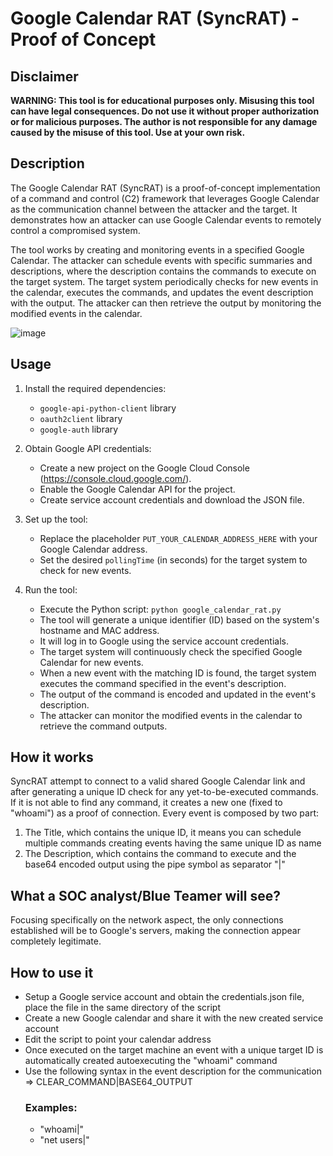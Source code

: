 # Google Calendar RAT (SyncRAT) - Proof of Concept

## Disclaimer
**WARNING: This tool is for educational purposes only. Misusing this tool can have legal consequences. Do not use it without proper authorization or for malicious purposes. The author is not responsible for any damage caused by the misuse of this tool. Use at your own risk.**

## Description
The Google Calendar RAT (SyncRAT) is a proof-of-concept implementation of a command and control (C2) framework that leverages Google Calendar as the communication channel between the attacker and the target. It demonstrates how an attacker can use Google Calendar events to remotely control a compromised system.

The tool works by creating and monitoring events in a specified Google Calendar. The attacker can schedule events with specific summaries and descriptions, where the description contains the commands to execute on the target system. The target system periodically checks for new events in the calendar, executes the commands, and updates the event description with the output. The attacker can then retrieve the output by monitoring the modified events in the calendar.

![image](https://github.com/Malwareman007/SyncRAT/assets/86009160/c53071b0-7ff6-4e8d-a1b6-4e551201604d)


## Usage
1. Install the required dependencies:
   - `google-api-python-client` library
   - `oauth2client` library
   - `google-auth` library
2. Obtain Google API credentials:
   - Create a new project on the Google Cloud Console (https://console.cloud.google.com/).
   - Enable the Google Calendar API for the project.
   - Create service account credentials and download the JSON file.

3. Set up the tool:
   - Replace the placeholder `PUT_YOUR_CALENDAR_ADDRESS_HERE` with your Google Calendar address.
   - Set the desired `pollingTime` (in seconds) for the target system to check for new events.

4. Run the tool:
   - Execute the Python script: `python google_calendar_rat.py`
   - The tool will generate a unique identifier (ID) based on the system's hostname and MAC address.
   - It will log in to Google using the service account credentials.
   - The target system will continuously check the specified Google Calendar for new events.
   - When a new event with the matching ID is found, the target system executes the command specified in the event's description.
   - The output of the command is encoded and updated in the event's description.
   - The attacker can monitor the modified events in the calendar to retrieve the command outputs.

## How it works
SyncRAT attempt to connect to a valid shared Google Calendar link and after generating a unique ID check for any yet-to-be-executed commands.
If it is not able to find any command, it creates a new one (fixed to "whoami") as a proof of connection.
Every event is composed by two part:
1. The Title, which contains the unique ID, it means you can schedule multiple commands creating events having the same unique ID as name
2. The Description, which contains the command to execute and the base64 encoded output using the pipe symbol as separator "|"



## What a SOC analyst/Blue Teamer will see?
Focusing specifically on the network aspect, the only connections established will be to Google's servers, making the connection appear completely legitimate.

## How to use it
- Setup a Google service account and obtain the credentials.json file, place the file in the same directory of the script
- Create a new Google calendar and share it with the new created service account
- Edit the script to point your calendar address
- Once executed on the target machine an event with a unique target ID is automatically created autoexecuting the "whoami" command
- Use the following syntax in the event description for the communication =>   CLEAR_COMMAND|BASE64_OUTPUT
  ### Examples:
  - "whoami|"
  - "net users|"
